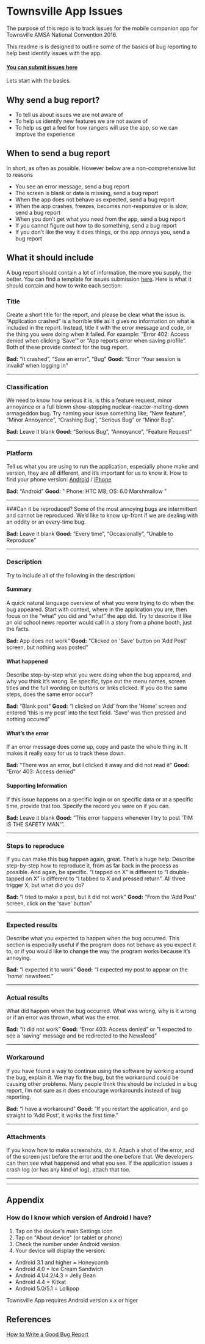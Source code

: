 # Townsville App Issues
The purpose of this repo is to track issues for the mobile companion app for Townsville AMSA National Convention 2016.

This readme is is designed to outline some of the basics of bug reporting to help best identify issues with the app.

#### [You can submit issues here](https://github.com/KrisnelC/townsville-app-issues/issues)

Lets start with the basics.

## Why send a bug report?
* To tell us about issues we are not aware of
* To help us identify new features we are not aware of
* To help us get a feel for how rangers will use the app, so we can improve the experience

## When to send a bug report
In short, as often as possible. However below are a non-comprehensive list to reasons
* You see an error message, send a bug report
* The screen is blank or data is missing, send a bug report
* When the app does not behave as expected, send a bug report
* When the app crashes, freezes, becomes non-responsive or is slow, send a bug report
* When you don’t get what you need from the app, send a bug report
* If you cannot figure out how to do something, send a bug report
* If you don’t like the way it does things, or the app annoys you, send a bug report

## What it should include

A bug report should contain a lot of information, the more you supply, the better. You can find a template for issues submission [here](). Here is what it should contain and how to write each section:

### Title
Create a short title for the report, and please be clear what the issue is. “Application crashed” is a horrible title as it gives no information on what is included in the report. Instead, title it with the error message and code, or the thing you were doing when it failed. For example: “Error 402: Access denied when clicking ‘Save’” or “App reports error when saving profile”. Both of these provide context for the bug report.

**Bad:** “It crashed”, “Saw an error”, “Bug”
**Good:** “Error 'Your session is invalid' when logging in”

---

### Classification
We need to know how serious it is, is this a feature request, minor annoyance or a full blown show-stopping nuclear-reactor-melting-down armageddon bug. Try naming your issue something like; “New feature”, “Minor Annoyance”, “Crashing Bug”, “Serious Bug” or “Minor Bug”.

**Bad:** Leave it blank
**Good:** “Serious Bug”, “Annoyance”, “Feature Request”

---

### Platform
Tell us what you are using to run the application, especially phone make and version, they are all different, and it’s important for us to know it.
How to find your phone version:  [Android](https://github.com/KrisnelC/townsville-app-issues#-how-do-i-know-which-version-of-android-i-have) / [iPhone](https://support.apple.com/en-au/HT201685)

**Bad:** “Android”
**Good:** " Phone: HTC M8, OS: 6.0 Marshmallow ”

---

###Can it be reproduced?
Some of the most annoying bugs are intermittent and cannot be reproduced. We’d like to know up-front if we are dealing with an oddity or an every-time bug.

**Bad:** Leave it blank
**Good:** “Every time”, “Occasionally”, “Unable to Reproduce”

---
### Description
Try to include all of the following in the description:

#### Summary
A quick natural language overview of what you were trying to do when the bug appeared. Start with context, where in the application you are, then focus on the “what” you did and “what” the app did. Try to describe it like an old school news reporter would call in a story from a phone booth, just the facts.

**Bad:** App does not work”
**Good:** “Clicked on 'Save' button on ‘Add Post’ screen, but nothing was posted”

#### What happened
Describe step-by-step what you were doing when the bug appeared, and why you think it’s wrong. Be specific, type out the menu names, screen titles and the full wording on buttons or links clicked. If you do the same steps, does the same error occur?

**Bad:** “Blank post”
**Good:** “I clicked on ‘Add’ from the 'Home' screen and entered 'this is my post' into the text field. 'Save' was then pressed and nothing occured”

#### What’s the error
 If an error message does come up, copy and paste the whole thing in. It makes it really easy for us to track these down.

**Bad:** “There was an error, but I clicked it away and did not read it”
**Good:** “Error 403: Access denied”

#### Supporting Information
If this issue happens on a specific login or on specific data or at a specific time, provide that too. Specify the record you were on if you can.

**Bad:** Leave it blank
**Good:** “This error happens whenever I try to post 'TIM IS THE SAFETY MAN'”.

---

### Steps to reproduce
If you can make this bug happen again, great. That’s a huge help. Describe step-by-step how to reproduce it, from as far back in the process as possible. And again, be specific. “I tapped on X” is different to “I double-tapped on X” is different to “I tabbed to X and pressed return”. All three trigger X, but what did you do?

**Bad:** “I tried to make a post, but it did not work”
**Good:** “From the ‘Add Post’ screen, click on the 'save' button”

---

### Expected results
Describe what you expected to happen when the bug occurred. This section is especially useful if the program does not behave as you expect it to, or if you would like to change the way the program works because it’s annoying.

**Bad:** “I expected it to work”
**Good:** “I expected my post to appear on the 'home' newsfeed.”

---

### Actual results
What did happen when the bug occurred. What was wrong, why is it wrong or if an error was thrown, what was the error.

**Bad:** “It did not work”
**Good:** “Error 403: Access denied” or "I expected to see a 'saving' message and be redirected to the Newsfeed"

---

### Workaround
If you have found a way to continue using the software by working around the bug, explain it. We may fix the bug, but the workaround could be causing other problems. Many people think this should be included in a bug report, I’m not sure as it does encourage workarounds instead of bug reporting.

**Bad:** “I have a workaround”
**Good:** “If you restart the application, and go straight to 'Add Post', it works the first time.”

---

### Attachments
If you know how to make screenshots, do it. Attach a shot of the error, and of the screen just before the error and the one before that. We developers can then see what happened and what you see. If the application issues a crash log (or has any kind of log), attach that too.

---
---
## Appendix
### <a name="android-v"></a> How do I know which version of Android I have?
1. Tap on the device's main Settings icon
2. Tap on "About device" (or tablet or phone)
3. Check the number under Android version
4. Your device will display the version:


* Android 3.1 and higher = Honeycomb
* Android 4.0 = Ice Cream Sandwich
* Android 4.1/4.2/4.3 = Jelly Bean
* Android 4.4 = Kitkat
* Android 5.0/5.1 = Lollipop

Townsville App requires Android version x.x or higer


## References
[How to Write a Good Bug Report](http://noverse.com/blog/2012/06/how-to-write-a-good-bug-report/)
